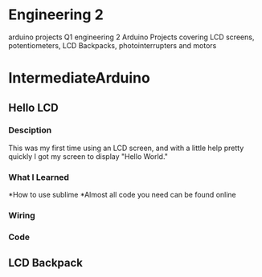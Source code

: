 # Engineering 2
arduino projects Q1 engineering 2
Arduino Projects covering LCD screens, potentiometers, LCD Backpacks, photointerrupters and motors
# IntermediateArduino
## Hello LCD
### Desciption
This was my first time using an LCD screen, and with a little help pretty quickly I got my screen to display "Hello World."
### What I Learned
*How to use sublime
*Almost all code you need can be found online
### Wiring
### Code
## LCD Backpack
